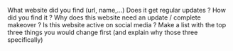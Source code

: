 What website did you find (url, name,...)
Does it get regular updates ?
How did you find it ?
Why does this website need an update / complete makeover ?
Is this website active on social media ?
Make a list with the top three things you would change first (and explain why those three specifically)
